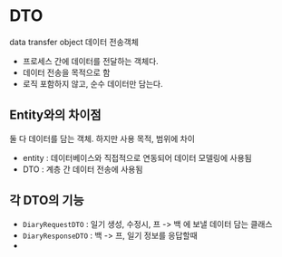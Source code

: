 # DTO
data transfer object
데이터 전송객체
- 프로세스 간에 데이터를 전달하는 객체다.
- 데이터 전송을 목적으로 함
- 로직 포함하지 않고, 순수 데이터만 담는다.

## Entity와의 차이점
둘 다 데이터를 담는 객체. 하지만 사용 목적, 범위에 차이
- entity : 데이터베이스와 직접적으로 연동되어 데이터 모델링에 사용됨
- DTO : 계층 간 데이터 전송에 사용됨

## 각 DTO의 기능
- `DiaryRequestDTO` : 일기 생성, 수정시, 프 -> 백 에 보낼 데이터 담는 클래스
- `DiaryResponseDTO` : 백 -> 프, 일기 정보를 응답할때
- 